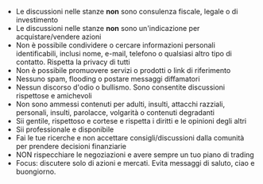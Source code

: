 - Le discussioni nelle stanze **non** sono consulenza fiscale, legale o di investimento
- Le discussioni nelle stanze **non** sono un'indicazione per acquistare/vendere azioni
- Non è possibile condividere o cercare informazioni personali identificabili, inclusi nome, e-mail, telefono o qualsiasi altro tipo di contatto. Rispetta la privacy di tutti
- Non è possibile promuovere servizi o prodotti o link di riferimento
- Nessuno spam, flooding o postare messaggi diffamatori
- Nessun discorso d'odio o bullismo. Sono consentite discussioni rispettose e amichevoli
- Non sono ammessi contenuti per adulti, insulti, attacchi razziali, personali, insulti, parolacce, volgarità o contenuti degradanti
- Sii gentile, rispettoso e cortese e rispetta i diritti e le opinioni degli altri
- Sii professionale e disponibile
- Fai le tue ricerche e non accettare consigli/discussioni dalla comunità per prendere decisioni finanziarie
- NON rispecchiare le negoziazioni e avere sempre un tuo piano di trading
- Focus: discutere solo di azioni e mercati. Evita messaggi di saluto, ciao e buongiorno.
